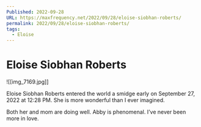 ```yaml
---
Published: 2022-09-28
URL: https://maxfrequency.net/2022/09/28/eloise-siobhan-roberts/
permalink: 2022/09/28/eloise-siobhan-roberts/
tags:
  - Eloise
---
```

# Eloise Siobhan Roberts

![[img_7169.jpg]]

Eloise Siobhan Roberts entered the world a smidge early on September 27, 2022 at 12:28 PM. She is more wonderful than I ever imagined.

Both her and mom are doing well. Abby is phenomenal. I’ve never been more in love.